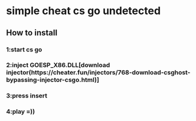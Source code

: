 <h1>simple cheat cs go undetected</h1>
<h2>How to install</h2>
<h3>1:start cs go </h3>
<h3>2:inject GOESP_X86.DLL[download injector(https://cheater.fun/injectors/768-download-csghost-bypassing-injector-csgo.html)]</h3>
<h3>3:press insert</h3>
<h3>4:play =))</h3>
